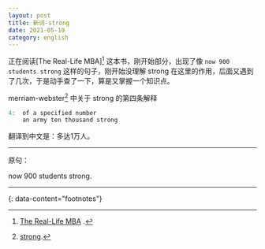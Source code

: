 ```yaml
---
layout: post
title: 新词-strong
date: 2021-05-19
category: english
---
```


正在阅读[The Real-Life MBA][^1] 这本书，刚开始部分，出现了像 `now 900 students strong` 这样的句子，刚开始没理解 strong 在这里的作用，后面又遇到了几次，于是动手查了一下，算是又掌握一个知识点。  

merriam-webster[^2] 中关于 strong 的第四条解释 

```c
4:  of a specified number
	an army ten thousand strong
```

翻译到中文是：多达1万人。

***

原句：  

now 900 students strong.

---
{: data-content="footnotes"}

[^1]: [The Real-Life MBA](https://book.douban.com/subject/26390873/) .  
[^2]: [strong](https://www.merriam-webster.com/dictionary/strong).
